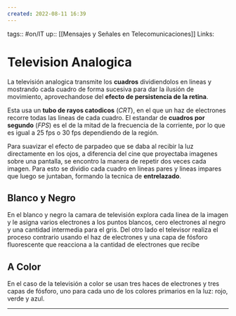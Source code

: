 ```yaml
---
created: 2022-08-11 16:39
---
```

tags:: #on/IT 
up:: [[Mensajes y Señales en Telecomunicaciones]]
Links: 
# Television Analogica
La televisión analogica transmite los **cuadros** dividiendolos en lineas y mostrando cada cuadro de forma sucesiva para dar la ilusión de movimiento, aprovechandose del **efecto de persistencia de la retina**.

Esta usa un **tubo de rayos catodicos** (*CRT*), en el que un haz de electrones recorre todas las lineas de cada cuadro. El estandar de **cuadros por segundo** (*FPS*) es el de la mitad de la frecuencia de la corriente, por lo que es igual a 25 fps o 30 fps dependiendo de la región.

Para suavizar el efecto de parpadeo que se daba al recibir la luz directamente en los ojos, a diferencia del cine que proyectaba imagenes sobre una pantalla, se encontro la manera de repetir dos veces cada imagen. Para esto se dividio cada cuadro en lineas pares y lineas impares que luego se juntaban, formando la tecnica de **entrelazado**.

## Blanco y Negro
En el blanco y negro la camara de televisión explora cada linea de la imagen y le asigna varios electrones a los puntos blancos, cero electrones al negro y una cantidad intermedia para el gris. Del otro lado el televisor realiza el proceso contrario usando el haz de electrones y una capa de fósforo fluorescente que reacciona a la cantidad de electrones que recibe

## A Color
En el caso de la televisión a color se usan tres haces de electrones y tres capas de fósforo, uno para cada uno de los colores primarios en la luz: rojo, verde y azul.
___
